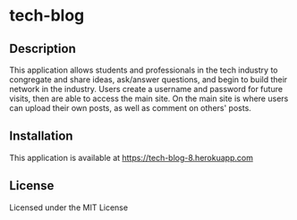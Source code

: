# tech-blog

## Description

This application allows students and professionals in the tech industry to congregate and share ideas, ask/answer questions, and begin to build their network in the industry. Users create a username and password for future visits, then are able to access the main site. On the main site is where users can upload their own posts, as well as comment on others' posts.

## Installation

This application is available at https://tech-blog-8.herokuapp.com

## License

Licensed under the MIT License
